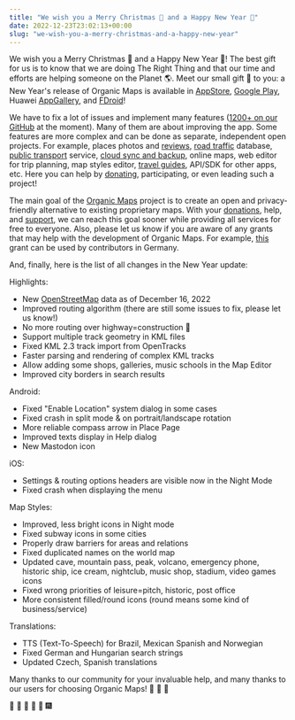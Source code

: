 ```yaml
---
title: "We wish you a Merry Christmas 🎅 and a Happy New Year 🎄"
date: 2022-12-23T23:02:13+00:00
slug: "we-wish-you-a-merry-christmas-and-a-happy-new-year"
---
```


We wish you a Merry Christmas 🎅 and a Happy New Year 🎄! The best gift for us is to know that we are doing The Right Thing and that our time and efforts are helping someone on the Planet 🌎. Meet our small gift 🎁 to you: a New Year's release of Organic Maps is available in [AppStore](https://apps.apple.com/app/organic-maps/id1567437057), [Google Play](https://play.google.com/store/apps/details?id=app.organicmaps), Huawei [AppGallery](https://appgallery.huawei.com/#/app/C104325611?local=en), and [FDroid](https://f-droid.org/en/packages/app.organicmaps/)!

We have to fix a lot of issues and implement many features ([1200+ on our GitHub](https://github.com/organicmaps/organicmaps/issues) at the moment). Many of them are about improving the app. Some features are more complex and can be done as separate, independent open projects. For example, places photos and [reviews](https://github.com/organicmaps/organicmaps/issues/2758), [road traffic](https://github.com/organicmaps/organicmaps/issues/1160) database, [public transport](https://github.com/organicmaps/organicmaps/issues/837) service, [cloud sync and backup](https://github.com/organicmaps/organicmaps/issues/2082), online maps, web editor for trip planning, map styles editor, [travel guides](https://github.com/organicmaps/organicmaps/issues/3648), API/SDK for other apps, etc. Here you can help by [donating](https://organicmaps.app/donate/), participating, or even leading such a project!

The main goal of the [Organic Maps](https://organicmaps.app/) project is to create an open and privacy-friendly alternative to existing proprietary maps. With your [donations](https://organicmaps.app/donate/), help, and [support](https://organicmaps.app/support-us/), we can reach this goal sooner while providing all services for free to everyone. Also, please let us know if you are aware of any grants that may help with the development of Organic Maps. For example, [this](https://prototypefund.de/) grant can be used by contributors in Germany.

And, finally, here is the list of all changes in the New Year update:

Highlights:
* New [OpenStreetMap](https://openstreetmap.org/) data as of December 16, 2022
* Improved routing algorithm (there are still some issues to fix, please let us know!)
* No more routing over highway=construction 🙂
* Support multiple track geometry in KML files
* Fixed KML 2.3 track import from OpenTracks
* Faster parsing and rendering of complex KML tracks
* Allow adding some shops, galleries, music schools in the Map Editor
* Improved city borders in search results

Android:
* Fixed "Enable Location" system dialog in some cases
* Fixed crash in split mode & on portrait/landscape rotation
* More reliable compass arrow in Place Page
* Improved texts display in Help dialog
* New Mastodon icon

iOS:
* Settings & routing options headers are visible now in the Night Mode
* Fixed crash when displaying the menu

Map Styles:
* Improved, less bright icons in Night mode
* Fixed subway icons in some cities
* Properly draw barriers for areas and relations
* Fixed duplicated names on the world map
* Updated cave, mountain pass, peak, volcano, emergency phone, historic ship, ice cream, nightclub, music shop, stadium, video games icons
* Fixed wrong priorities of leisure=pitch, historic, post office
* More consistent filled/round icons (round means some kind of business/service)

Translations:
* TTS (Text-To-Speech) for Brazil, Mexican Spanish and Norwegian
* Fixed German and Hungarian search strings
* Updated Czech, Spanish translations

Many thanks to our community for your invaluable help, and many thanks to our users for choosing Organic Maps! 🙏 🙏 🙏

🎇 🎈 🎉 🎊 🎄 🎆
